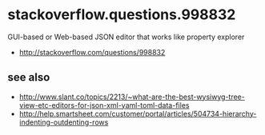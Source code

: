 # stackoverflow.questions.998832

GUI-based or Web-based JSON editor that works like property explorer

* http://stackoverflow.com/questions/998832

## see also

* http://www.slant.co/topics/2213/~what-are-the-best-wysiwyg-tree-view-etc-editors-for-json-xml-yaml-toml-data-files
* http://help.smartsheet.com/customer/portal/articles/504734-hierarchy-indenting-outdenting-rows

 
